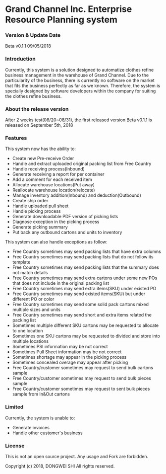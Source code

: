 # Grand Channel Inc. Enterprise Resource Planning system

### Version & Update Date
Beta v0.1.1 09/05/2018

### Introduction
Currently, this system is a solution designed to automatize clothes refine business management in the warehouse of Grand Channel. Due to the particularity of the business, there is currently no software on the market that fits the business perfectly as far as we known. Therefore, the system is specially designed by software developers within the company for suiting the clothes refine business.

### About the release version
After 2 weeks test(08/20~08/31), the first released version Beta v0.1.1 is released on September 5th, 2018

### Features
This system now has the ability to:
- Create new Pre-receive Order
- Handle and extract uploaded original packing list from Free Country
- Handle receiving process(Inbound)
- Generate receiving a report for per container
- Add a comment for each received item
- Allocate warehouse locations(Put away)
- Reallocate warehouse location(relocate)
- Manage inventory addition(Inbound) and deduction(Outbound)
- Create ship order
- Handle uploaded pull sheet
- Handle picking process
- Generate downloadable PDF version of picking lists
- Diagnose exception in the picking process 
- Generate picking summary
- Put back any outbound cartons and units to inventory

This system can also handle exceptions as follow:
- Free Country sometimes may send packing lists that have extra columns
- Free Country sometimes may send packing lists that do not follow its template
- Free Country sometimes may send packing lists that the summary does not match details
- Free Country sometimes may send extra cartons under some new POs that does not include in the original packing list
- Free Country sometimes may send extra items(SKU) under existed PO
- Free Country sometimes may send existed items(SKU) but under different PO or color
- Free Country sometimes may send some solid pack cartons mixed multiple sizes and units
- Free Country sometimes may send short and extra items related the packing list
- Sometimes multiple different SKU cartons may be requested to allocate to one location
- Sometimes one SKU cartons may be requested to divided and store into multiple locations
- Sometimes PSI information may be not correct
- Sometimes Pull Sheet information may be not correct
- Sometimes shortage may appear in the picking process
- Sometimes concealed overage may appear after picking
- Free Country/customer sometimes may request to send bulk cartons sample
- Free Country/customer sometimes may request to send bulk pieces sample
- Free Country/customer sometimes may request to sent bulk pieces sample from In&Out cartons

### Limited
Currently, the system is unable to:
- Generate invoices
- Handle other customer's business

### License
This is not an open source project. Any usage and Fork are forbidden.

Copyright (c) 2018, DONGWEI SHI All rights reserved.

